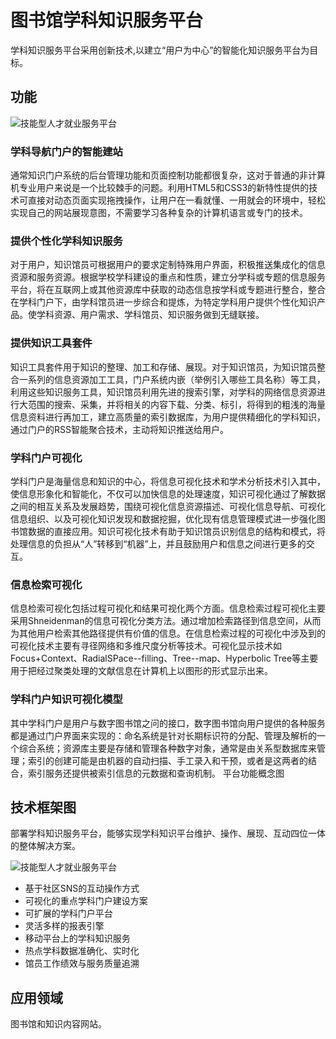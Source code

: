 # 图书馆学科知识服务平台

学科知识服务平台采用创新技术,以建立“用户为中心”的智能化知识服务平台为目标。

## 功能

![技能型人才就业服务平台](http://192.168.1.122/ImageLib/11-产品截图/学科服务门户/skp-功能-image016.jpg)

### 学科导航门户的智能建站

通常知识门户系统的后台管理功能和页面控制功能都很复杂，这对于普通的非计算机专业用户来说是一个比较棘手的问题。利用HTML5和CSS3的新特性提供的技术可直接对动态页面实现拖拽操作，让用户在一看就懂、一用就会的环境中，轻松实现自己的网站展现意图，不需要学习各种复杂的计算机语言或专门的技术。

### 提供个性化学科知识服务

对于用户，知识馆员可根据用户的要求定制特殊用户界面，积极推送集成化的信息资源和服务资源。根据学校学科建设的重点和性质，建立分学科或专题的信息服务平台，将在互联网上或其他资源库中获取的动态信息按学科或专题进行整合，整合在学科门户下，由学科馆员进一步综合和提炼，为特定学科用户提供个性化知识产品。使学科资源、用户需求、学科馆员、知识服务做到无缝联接。

### 提供知识工具套件

知识工具套件用于知识的整理、加工和存储、展现。对于知识馆员，为知识馆员整合一系列的信息资源加工工具，门户系统内嵌（举例引入哪些工具名称）等工具，利用这些知识服务工具，知识馆员利用先进的搜索引擎，对学科的网络信息资源进行大范围的搜索、采集，并将相关的内容下载、分类、标引，将得到的粗浅的海量信息资料进行再加工，建立高质量的索引数据库，为用户提供精细化的学科知识，通过门户的RSS智能聚合技术，主动将知识推送给用户。

### 学科门户可视化

学科门户是海量信息和知识的中心，将信息可视化技术和学术分析技术引入其中，使信息形象化和智能化，不仅可以加快信息的处理速度，知识可视化通过了解数据之间的相互关系及发展趋势，围绕可视化信息资源描述、可视化信息导航、可视化信息组织、以及可视化知识发现和数据挖掘，优化现有信息管理模式进一步强化图书馆数据的直接应用。知识可视化技术有助于知识馆员识别信息的结构和模式，将处理信息的负担从“人”转移到“机器”上，并且鼓励用户和信息之间进行更多的交互。

### 信息检索可视化

信息检索可视化包括过程可视化和结果可视化两个方面。信息检索过程可视化主要采用Shneidenman的信息可视化分类方法。通过增加检索路径到信息空间，从而为其他用户检索其他路径提供有价值的信息。在信息检索过程的可视化中涉及到的可视化技术主要有寻径网络和多维尺度分析等技术。可视化显示技术如Focus+Context、RadialSPace--filling、Tree--map、Hyperbolic Tree等主要用于把经过聚类处理的文献信息在计算机上以图形的形式显示出来。

### 学科门户知识可视化模型
 
其中学科门户是用户与数字图书馆之问的接口，数字图书馆向用户提供的各种服务都是通过门户界面来实现的：命名系统是针对长期标识符的分配、管理及解析的一个综合系统；资源库主要是存储和管理各种数字对象，通常是由关系型数据库来管理；索引的创建可能是由机器的自动扫描、手工录入和干预，或者是这两者的结合，索引服务还提供被索引信息的元数据和查询机制。
平台功能概念图

## 技术框架图

部署学科知识服务平台，能够实现学科知识平台维护、操作、展现、互动四位一体的整体解决方案。

![技能型人才就业服务平台](http://192.168.1.122/ImageLib/11-产品截图/学科服务门户/skp-技术-image018.jpg)

- 基于社区SNS的互动操作方式
- 可视化的重点学科门户建设方案
- 可扩展的学科门户平台
- 灵活多样的报表引擎
- 移动平台上的学科知识服务
- 热点学科数据准确化、实时化
- 馆员工作绩效与服务质量追溯

## 应用领域

图书馆和知识内容网站。
